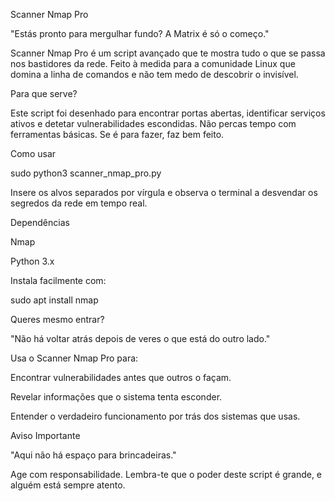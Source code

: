 Scanner Nmap Pro

"Estás pronto para mergulhar fundo? A Matrix é só o começo."

Scanner Nmap Pro é um script avançado que te mostra tudo o que se passa nos bastidores da rede. Feito à medida para a comunidade Linux que domina a linha de comandos e não tem medo de descobrir o invisível.

Para que serve?

Este script foi desenhado para encontrar portas abertas, identificar serviços ativos e detetar vulnerabilidades escondidas. Não percas tempo com ferramentas básicas. Se é para fazer, faz bem feito.

Como usar

sudo python3 scanner_nmap_pro.py

Insere os alvos separados por vírgula e observa o terminal a desvendar os segredos da rede em tempo real.

Dependências

Nmap

Python 3.x

Instala facilmente com:

sudo apt install nmap

Queres mesmo entrar?

"Não há voltar atrás depois de veres o que está do outro lado."

Usa o Scanner Nmap Pro para:

Encontrar vulnerabilidades antes que outros o façam.

Revelar informações que o sistema tenta esconder.

Entender o verdadeiro funcionamento por trás dos sistemas que usas.

Aviso Importante

"Aqui não há espaço para brincadeiras."

Age com responsabilidade. Lembra-te que o poder deste script é grande, e alguém está sempre atento.
